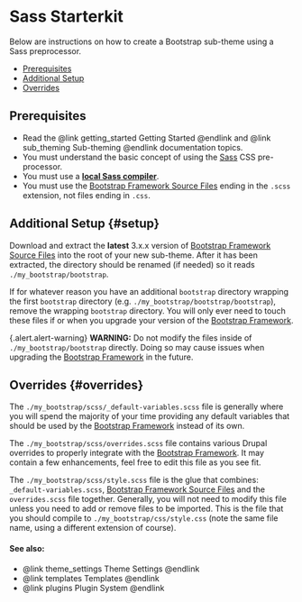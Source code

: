 <!-- @file Instructions for subtheming using the Sass Starterkit. -->
<!-- @defgroup sub_theming_sass -->
<!-- @ingroup sub_theming -->
# Sass Starterkit

Below are instructions on how to create a Bootstrap sub-theme using a Sass
preprocessor.

- [Prerequisites](#prerequisites)
- [Additional Setup](#setup)
- [Overrides](#overrides)

## Prerequisites
- Read the @link getting_started Getting Started @endlink and
  @link sub_theming Sub-theming @endlink documentation topics.
- You must understand the basic concept of using the [Sass] CSS pre-processor.
- You must use a **[local Sass compiler](https://www.google.com/search?q=sass+compiler)**.
- You must use the [Bootstrap Framework Source Files] ending in the `.scss`
  extension, not files ending in `.css`.

## Additional Setup {#setup}
Download and extract the **latest** 3.x.x version of
[Bootstrap Framework Source Files] into the root of your new sub-theme. After
it has been extracted, the directory should be renamed (if needed) so it reads
`./my_bootstrap/bootstrap`.

If for whatever reason you have an additional `bootstrap` directory wrapping the
first `bootstrap` directory (e.g. `./my_bootstrap/bootstrap/bootstrap`), remove the
wrapping `bootstrap` directory. You will only ever need to touch these files if
or when you upgrade your version of the [Bootstrap Framework].

{.alert.alert-warning} **WARNING:** Do not modify the files inside of
`./my_bootstrap/bootstrap` directly. Doing so may cause issues when upgrading the
[Bootstrap Framework] in the future.

## Overrides {#overrides}
The `./my_bootstrap/scss/_default-variables.scss` file is generally where you will
spend the majority of your time providing any default variables that should be
used by the [Bootstrap Framework] instead of its own.

The `./my_bootstrap/scss/overrides.scss` file contains various Drupal overrides to
properly integrate with the [Bootstrap Framework]. It may contain a few
enhancements, feel free to edit this file as you see fit.

The `./my_bootstrap/scss/style.scss` file is the glue that combines:
`_default-variables.scss`, [Bootstrap Framework Source Files] and the 
`overrides.scss` file together. Generally, you will not need to modify this
file unless you need to add or remove files to be imported. This is the file
that you should compile to `./my_bootstrap/css/style.css` (note the same file
name, using a different extension of course).

#### See also:
- @link theme_settings Theme Settings @endlink
- @link templates Templates @endlink
- @link plugins Plugin System @endlink

[Bootstrap Framework]: https://getbootstrap.com/docs/3.3/
[Bootstrap Framework Source Files]: https://github.com/twbs/bootstrap-sass
[Sass]: http://sass-lang.com
